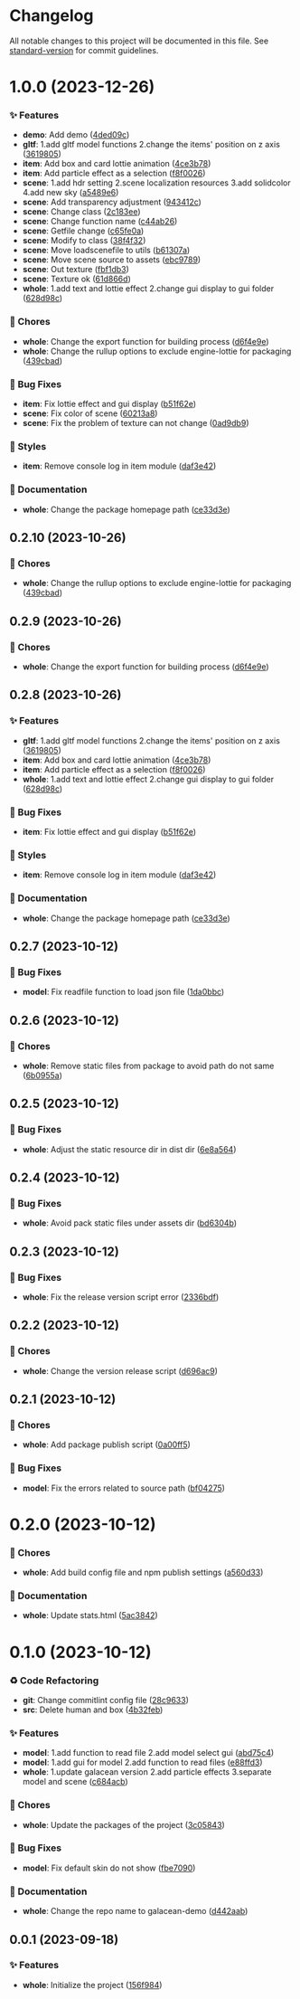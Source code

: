 # Changelog

All notable changes to this project will be documented in this file. See [standard-version](https://github.com/conventional-changelog/standard-version) for commit guidelines.

# 1.0.0 (2023-12-26)


### ✨ Features

* **demo**: Add demo ([4ded09c](https://github.com/ColaCheese/galacean-demo/commit/4ded09c))
* **gltf**: 1.add gltf model functions 2.change the items' position on z axis ([3619805](https://github.com/ColaCheese/galacean-demo/commit/3619805))
* **item**: Add box and card lottie animation ([4ce3b78](https://github.com/ColaCheese/galacean-demo/commit/4ce3b78))
* **item**: Add particle effect as a selection ([f8f0026](https://github.com/ColaCheese/galacean-demo/commit/f8f0026))
* **scene**: 1.add hdr setting 2.scene localization resources 3.add solidcolor 4.add new sky ([a5489e6](https://github.com/ColaCheese/galacean-demo/commit/a5489e6))
* **scene**: Add transparency adjustment ([943412c](https://github.com/ColaCheese/galacean-demo/commit/943412c))
* **scene**: Change class ([2c183ee](https://github.com/ColaCheese/galacean-demo/commit/2c183ee))
* **scene**: Change function name ([c44ab26](https://github.com/ColaCheese/galacean-demo/commit/c44ab26))
* **scene**: Getfile change ([c65fe0a](https://github.com/ColaCheese/galacean-demo/commit/c65fe0a))
* **scene**: Modify to class ([38f4f32](https://github.com/ColaCheese/galacean-demo/commit/38f4f32))
* **scene**: Move loadscenefile to utils ([b61307a](https://github.com/ColaCheese/galacean-demo/commit/b61307a))
* **scene**: Move scene source to assets ([ebc9789](https://github.com/ColaCheese/galacean-demo/commit/ebc9789))
* **scene**: Out texture ([fbf1db3](https://github.com/ColaCheese/galacean-demo/commit/fbf1db3))
* **scene**: Texture ok ([61d866d](https://github.com/ColaCheese/galacean-demo/commit/61d866d))
* **whole**: 1.add text and lottie effect 2.change gui display to gui folder ([628d98c](https://github.com/ColaCheese/galacean-demo/commit/628d98c))


### 🎫 Chores

* **whole**: Change the export function for building process ([d6f4e9e](https://github.com/ColaCheese/galacean-demo/commit/d6f4e9e))
* **whole**: Change the rullup options to exclude engine-lottie for packaging ([439cbad](https://github.com/ColaCheese/galacean-demo/commit/439cbad))


### 🐛 Bug Fixes

* **item**: Fix lottie effect and gui display ([b51f62e](https://github.com/ColaCheese/galacean-demo/commit/b51f62e))
* **scene**: Fix color of scene ([60213a8](https://github.com/ColaCheese/galacean-demo/commit/60213a8))
* **scene**: Fix the problem of texture can not change ([0ad9db9](https://github.com/ColaCheese/galacean-demo/commit/0ad9db9))


### 💄 Styles

* **item**: Remove console log in item module ([daf3e42](https://github.com/ColaCheese/galacean-demo/commit/daf3e42))


### 📝 Documentation

* **whole**: Change the package homepage path ([ce33d3e](https://github.com/ColaCheese/galacean-demo/commit/ce33d3e))





## 0.2.10 (2023-10-26)


### 🎫 Chores

* **whole**: Change the rullup options to exclude engine-lottie for packaging ([439cbad](https://github.com/ColaCheese/galacean-demo/commit/439cbad))





## 0.2.9 (2023-10-26)


### 🎫 Chores

* **whole**: Change the export function for building process ([d6f4e9e](https://github.com/ColaCheese/galacean-demo/commit/d6f4e9e))





## 0.2.8 (2023-10-26)


### ✨ Features

* **gltf**: 1.add gltf model functions 2.change the items' position on z axis ([3619805](https://github.com/ColaCheese/galacean-demo/commit/3619805))
* **item**: Add box and card lottie animation ([4ce3b78](https://github.com/ColaCheese/galacean-demo/commit/4ce3b78))
* **item**: Add particle effect as a selection ([f8f0026](https://github.com/ColaCheese/galacean-demo/commit/f8f0026))
* **whole**: 1.add text and lottie effect 2.change gui display to gui folder ([628d98c](https://github.com/ColaCheese/galacean-demo/commit/628d98c))


### 🐛 Bug Fixes

* **item**: Fix lottie effect and gui display ([b51f62e](https://github.com/ColaCheese/galacean-demo/commit/b51f62e))


### 💄 Styles

* **item**: Remove console log in item module ([daf3e42](https://github.com/ColaCheese/galacean-demo/commit/daf3e42))


### 📝 Documentation

* **whole**: Change the package homepage path ([ce33d3e](https://github.com/ColaCheese/galacean-demo/commit/ce33d3e))





## 0.2.7 (2023-10-12)


### 🐛 Bug Fixes

* **model**: Fix readfile function to load json file ([1da0bbc](https://github.com/ColaCheese/galacean-demo/commit/1da0bbc))





## 0.2.6 (2023-10-12)


### 🎫 Chores

* **whole**: Remove static files from package to avoid path do not same ([6b0955a](https://github.com/ColaCheese/galacean-demo/commit/6b0955a))





## 0.2.5 (2023-10-12)


### 🐛 Bug Fixes

* **whole**: Adjust the static resource dir in dist dir ([6e8a564](https://github.com/ColaCheese/galacean-demo/commit/6e8a564))





## 0.2.4 (2023-10-12)


### 🐛 Bug Fixes

* **whole**: Avoid pack static files under assets dir ([bd6304b](https://github.com/ColaCheese/galacean-demo/commit/bd6304b))





## 0.2.3 (2023-10-12)


### 🐛 Bug Fixes

* **whole**: Fix the release version script error ([2336bdf](https://github.com/ColaCheese/galacean-demo/commit/2336bdf))





## 0.2.2 (2023-10-12)


### 🎫 Chores

* **whole**: Change the version release script ([d696ac9](https://github.com/ColaCheese/galacean-demo/commit/d696ac9))





## 0.2.1 (2023-10-12)


### 🎫 Chores

* **whole**: Add package publish script ([0a00ff5](https://github.com/ColaCheese/galacean-demo/commit/0a00ff5))


### 🐛 Bug Fixes

* **model**: Fix the errors related to source path ([bf04275](https://github.com/ColaCheese/galacean-demo/commit/bf04275))





# 0.2.0 (2023-10-12)


### 🎫 Chores

* **whole**: Add build config file and npm publish settings ([a560d33](https://github.com/ColaCheese/galacean-demo/commit/a560d33))


### 📝 Documentation

* **whole**: Update stats.html ([5ac3842](https://github.com/ColaCheese/galacean-demo/commit/5ac3842))





# 0.1.0 (2023-10-12)


### ♻ Code Refactoring

* **git**: Change commitlint config file ([28c9633](https://github.com/ColaCheese/galacean-model/commit/28c9633))
* **src**: Delete human and box ([4b32feb](https://github.com/ColaCheese/galacean-model/commit/4b32feb))


### ✨ Features

* **model**: 1.add function to read file 2.add model select gui ([abd75c4](https://github.com/ColaCheese/galacean-model/commit/abd75c4))
* **model**: 1.add gui for model 2.add function to read files ([e88ffd3](https://github.com/ColaCheese/galacean-model/commit/e88ffd3))
* **whole**: 1.update galacean version 2.add particle effects 3.separate model and scene ([c684acb](https://github.com/ColaCheese/galacean-model/commit/c684acb))


### 🎫 Chores

* **whole**: Update the packages of the project ([3c05843](https://github.com/ColaCheese/galacean-model/commit/3c05843))


### 🐛 Bug Fixes

* **model**: Fix default skin do not show ([fbe7090](https://github.com/ColaCheese/galacean-model/commit/fbe7090))


### 📝 Documentation

* **whole**: Change the repo name to galacean-demo ([d442aab](https://github.com/ColaCheese/galacean-model/commit/d442aab))





## 0.0.1 (2023-09-18)


### ✨ Features

* **whole**: Initialize the project ([156f984](https://github.com/ColaCheese/galacean-model/commit/156f984))
